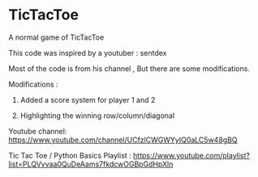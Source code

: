 # TicTacToe
A normal game of TicTacToe

This code was inspired by a youtuber : sentdex

Most of the code is from his channel , But there are some modifications.

Modifications :

1. Added a score system for player 1 and 2

2. Highlighting the winning row/column/diagonal 



Youtube channel:
https://www.youtube.com/channel/UCfzlCWGWYyIQ0aLC5w48gBQ

Tic Tac Toe / Python Basics Playlist :
https://www.youtube.com/playlist?list=PLQVvvaa0QuDeAams7fkdcwOGBpGdHpXln
